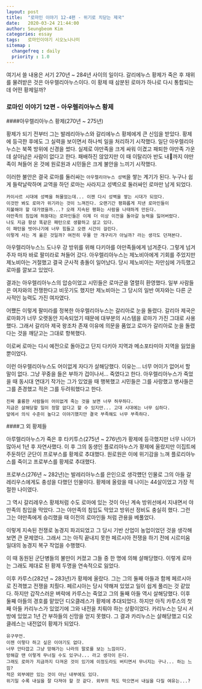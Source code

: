 ```yaml
---
layout: post
title:  "로마인 이야기 12-4편 - 위기로 치닫는 제국"
date:   2020-03-24 21:44:00
author: Seungbeom Kim
categories: essay
tags:	로마인이야기 시오노나나미
sitemap :
  changefreq : daily
  priority : 1.0
---
```


여기서 쓸 내용은 서기 270년 ~ 284년 사이의 일이다. 갈리에누스 황제가 죽은 후 재위를 물려받은 것은 아우렐리아누스이다. 이 황제 때 삼분된 로마가 하나로 다시 통합되는데 어떤 황제일까?

### 로마인 이야기 12편 - 아우렐리아누스 황제

####아우렐리아누스 황제(270년 ~ 275년)

황제가 되기 전부터 그는 발레리아누스와 갈리에누스 황제에게 큰 신임을 받았다. 황제에 등극한 후에도 그 실력을 보이면서 하나씩 일을 처리하기 시작했다. 일단 아우렐리아누스는 북쪽 방위에 신경을 썼다. 실제로 야만족을 크게 싸워 이겼고 패퇴한 야만족 가운데 살아남은 사람이 없다고 한다. 패배하진 않았지만 이 때 이탈리아 반도 내까지 야만족이 쳐들어 온 것에 원로원과 시민들은 크게 불안을 느끼기 시작했다.

이러한 불안은 결국 로마를 둘러싸는 `아우렐리아누스 성벽`을 쌓는 계기가 된다. 누구나 쉽게 들락날락하며 교역을 하던 로마는 사라지고 성벽으로 둘러싸인 로마만 남게 되었다.

```
카이사르 시대에 성벽을 허물었는데... 이젠 다시 성벽을 쌓는 시대가 되었다.
이것만 봐도 로마가 위기라는 것이 느껴진다. 오랜기간 평화롭게 지낸 로마인들이
지불해야 할 대가였을까...? 오래 지속된 평화는 사람을 나태하게 만든다.
야만족의 침입에 허둥대는 로마인들은 이제 더 이상 이전을 돌아갈 능력을 잃어버렸다.
나도 지금 항상 똑같은 패턴으로 생활하고 살고 있다.
이 패턴을 벗어나기에 너무 힘들고 오랜 시간이 걸린다.
이렇게 사는 게 옳은 것일까? 여전히 우물 안 개구리가 아닐까? 라는 생각도 던져본다.
```

아우렐리아누스느 도나우 강 방위를 위해 다키아를 야만족들에게 넘겨준다. 그렇게 넘겨주자 마자 바로 팔미라로 쳐들어 갔다. 아우렐리아누스는 제노비아에게 기회를 주었지만 제노비아는 거절했고 결국 군사적 충돌이 일어났다. 당시 제노비아는 자만심에 가득했고 로마를 깔보고 있었다.

결과는 아우렐리아누스의 압승이었고 시민들은 로마군을 열렬히 환영했다. 일부 사람들은 여자와의 전쟁한다고 비웃기도 했지만 제노비아는 그 당시의 일반 여자와는 다른 군사적인 능력도 가진 여자였다.

어쨌든 이렇게 팔미라를 정복한 아우렐리아누스는 갈리아로 눈을 돌렸다. 갈리아 제국은 로마화가 너무 오랫동안 지속되었기 때문에 대부분의 시스템을 로마가 가진 그대로 사용했다. 그래서 갈리아 제국 왕조차 존재 이유에 의문을 품었고 로마가 갈리아로 눈을 돌렸다는 것을 깨닫고는 그대로 항복했다.

이로써 로마는 다시 예전으로 돌아갔고 단지 다키아 지역과 메소포타미아 지역을 잃었을 뿐이었다.

이런 아우렐리아누스도 어이없게 자다가 살해당했다. 이유는... 너무 어이가 없어서 할 말이 없다. 그냥 꾸중을 들은 부하가 겁이나서... 죽였다고 한다. 아우렐리아누스가 죽었을 때 동시대 연대기 작가는 그가 있었을 때 행복했고 시민들은 그를 사랑했고 병사들은 그를 존경했고 적은 그를 두려워했다고 한다.

```
진짜 훌륭한 사람들이 어이없게 죽는 것을 보면 너무 허무하다.
지금은 살해당할 일이 정말 없다고 할 수 있지만... 고대 시대에는 너무 심하다.
앞에서 의식 수준이 높다고 이야기했지만 결국 부족해도 너무 부족하다.
```

####그 외 황제들

아루렐리아누스가 죽은 후 타키투스(275년 ~ 276년)가 황제에 등극했지만 너무 나이가 많아서 1년 후 자연사했다. 이 후 그의 동생인 플로리아누스가 황제에 올랐지만 이집트에 주둔하던 군단이 프로부스를 황제로 추대했다. 원로원은 이에 위기감을 느껴 플로리아누스를 죽이고 프로부스를 황제로 추대했다.

프로부스(276년 ~ 282년)는 발레리아누스를 은인으로 생각헀던 인물로 그의 아들 갈레리우스에게도 충성을 다했던 인물이다. 황제에 올랐을 때 나이는 44살이었고 가장 적절한 나이였다.

그 역시 갈리레우스 황제처럼 수도 로마에 있는 것이 아닌 계속 방위선에서 지내면서 야만족의 침입을 막았다. 그는 야만족의 침입도 막았고 방위선 정비도 충실히 했다. 그런 그는 야만족에게 승리했을 때 이전의 로마인들 처럼 관용을 베풀었다.

이렇게 지속된 전쟁로 농경지 파괴되었고 그 당시 기반 산업이 농업이었던 것을 생각해 보면 큰 문제였다. 그래서 그는 아직 끝내지 못한 페르시아 전쟁을 하기 전에 시르미움 일대의 농경지 복구 작업을 수행했다.

이 때 동원된 군단병들의 불만이 커졌고 그들 중 한 명에 의해 살해당했다. 이렇게 로마는 그래도 제대로 된 황제 두명을 연속적으로 잃었다.

이후 카루스(282년 ~ 283년)가 황제에 올랐다. 그는 그의 둘째 아들과 함께 페르시아로 진격했고 전쟁을 치뤘다. 페르시아는 당시 약해져 있었고 일이 쉽게 풀리는 것 같았다. 하지만 갑작스러운 벼락에 카루스는 죽었고 그의 둘째 아들 역시 살해당했다. 이후 둘째 아들의 경호를 맡았던 디오클레스가 황제에 추대되었다. 하지만 아직 카루스의 첫째 아들 카리누스가 있었기에 그와 내전을 치뤄야 하는 상황이었다. 카리누스는 당시 서방에 있었고 1년 간 부하들의 신망을 얻지 못했다. 그 결과 카리누스는 살해당했고 디오클레스는 내전없이 황제가 되었다.

```
유구무언.
이젠 이렇다 하고 싶은 이야기도 없다.
너무 안타깝고 그냥 망해가는 나라의 말로를 보는 느낌이다.
망해갈 땐 이렇게 무너질 수도 있구나... 라고 생각이 든다.
그래도 로마가 지금까지 다져온 것이 있기에 이정도라도 버티면서 무너지는 구나... 하는 느낌?
적은 외부에만 있는 것이 아닌 내부에도 있다.
위기일 수록 내실을 잘 다져야 할 것 같다. 외부의 적도 막으면서 내실을 다질 여유는...?
```

